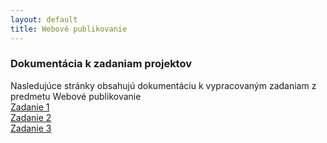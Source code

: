 ```yaml
---
layout: default
title: Webové publikovanie
---
```

### Dokumentácia k zadaniam projektov

Nasledujúce stránky obsahujú dokumentáciu k vypracovaným zadaniam z predmetu Webové publikovanie
<br>
[Zadanie 1](/skola/wpub/zadanie1.html)
<br>
[Zadanie 2](/skola/wpub/zadanie2.html)
<br>
[Zadanie 3](/skola/wpub/zadanie3.html)
